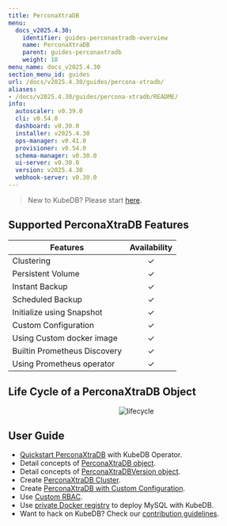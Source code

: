 ```yaml
---
title: PerconaXtraDB
menu:
  docs_v2025.4.30:
    identifier: guides-perconaxtradb-overview
    name: PerconaXtraDB
    parent: guides-perconaxtradb
    weight: 10
menu_name: docs_v2025.4.30
section_menu_id: guides
url: /docs/v2025.4.30/guides/percona-xtradb/
aliases:
- /docs/v2025.4.30/guides/percona-xtradb/README/
info:
  autoscaler: v0.39.0
  cli: v0.54.0
  dashboard: v0.30.0
  installer: v2025.4.30
  ops-manager: v0.41.0
  provisioner: v0.54.0
  schema-manager: v0.30.0
  ui-server: v0.30.0
  version: v2025.4.30
  webhook-server: v0.30.0
---
```


> New to KubeDB? Please start [here](/docs/v2025.4.30/README).

## Supported PerconaXtraDB Features

| Features                     | Availability |
|------------------------------|:------------:|
| Clustering                   |   &#10003;   |
| Persistent Volume            |   &#10003;   |
| Instant Backup               |   &#10003;   |
| Scheduled Backup             |   &#10003;   |
| Initialize using Snapshot    |   &#10003;   |
| Custom Configuration         |   &#10003;   |
| Using Custom docker image    |   &#10003;   |
| Builtin Prometheus Discovery |   &#10003;   |
| Using Prometheus operator    |   &#10003;   |

## Life Cycle of a PerconaXtraDB Object

<p align="center">
  <img alt="lifecycle"  src="/docs/v2025.4.30/guides/percona-xtradb/images/perconaxtradb-lifecycle.svg" >
</p>

## User Guide

- [Quickstart PerconaXtraDB](/docs/v2025.4.30/guides/percona-xtradb/quickstart/overview) with KubeDB Operator.
- Detail concepts of [PerconaXtraDB object](/docs/v2025.4.30/guides/percona-xtradb/concepts/perconaxtradb).
- Detail concepts of [PerconaXtraDBVersion object](/docs/v2025.4.30/guides/percona-xtradb/concepts/perconaxtradb-version).
- Create [PerconaXtraDB Cluster](/docs/v2025.4.30/guides/percona-xtradb/clustering/galera-cluster).
- Create [PerconaXtraDB with Custom Configuration](/docs/v2025.4.30/guides/percona-xtradb/configuration/using-config-file).
- Use [Custom RBAC](/docs/v2025.4.30/guides/percona-xtradb/custom-rbac/using-custom-rbac).
- Use [private Docker registry](/docs/v2025.4.30/guides/percona-xtradb/private-registry/quickstart) to deploy MySQL with KubeDB.
- Want to hack on KubeDB? Check our [contribution guidelines](/docs/v2025.4.30/CONTRIBUTING).
